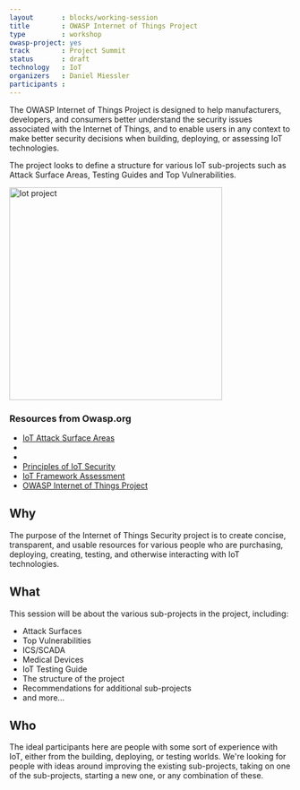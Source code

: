 ```yaml
---
layout       : blocks/working-session
title        : OWASP Internet of Things Project
type         : workshop
owasp-project: yes
track        : Project Summit
status       : draft
technology   : IoT
organizers   : Daniel Miessler
participants :
---
```


The OWASP Internet of Things Project is designed to help manufacturers, developers, and consumers better understand the security issues associated with the Internet of Things, and to enable users in any context to make better security decisions when building, deploying, or assessing IoT technologies.

The project looks to define a structure for various IoT sub-projects such as Attack Surface Areas, Testing Guides and Top Vulnerabilities.

<img src='https://www.owasp.org/images/thumb/d/d6/Iot-project.png/800px-Iot-project.png' style='width:380px' alt='Iot project'/>

### Resources from Owasp.org
- [IoT Attack Surface Areas](https://www.owasp.org/index.php/IoT_Attack_Surface_Areas)
- [](https://www.owasp.org/index.php/IoT_Testing_Guides)
- [](https://www.owasp.org/index.php/IoT_Security_Guidance)
- [Principles of IoT Security](https://www.owasp.org/index.php/Principles_of_IoT_Security)
- [IoT Framework Assessment](https://www.owasp.org/index.php/IoT_Framework_Assessment)
- [OWASP Internet of Things Project](https://www.owasp.org/index.php/OWASP_Internet_of_Things_Project)

## Why

The purpose of the Internet of Things Security project is to create concise, transparent, and usable resources for various people who are purchasing, deploying, creating, testing, and otherwise interacting with IoT technologies.

## What 

This session will be about the various sub-projects in the project, including:

- Attack Surfaces
- Top Vulnerabilities
- ICS/SCADA
- Medical Devices
- IoT Testing Guide
- The structure of the project
- Recommendations for additional sub-projects
- and more…

## Who

The ideal participants here are people with some sort of experience with IoT, either from the building, deploying, or testing worlds. We're looking for people with ideas around improving the existing sub-projects, taking on one of the sub-projects, starting a new one, or any combination of these.
